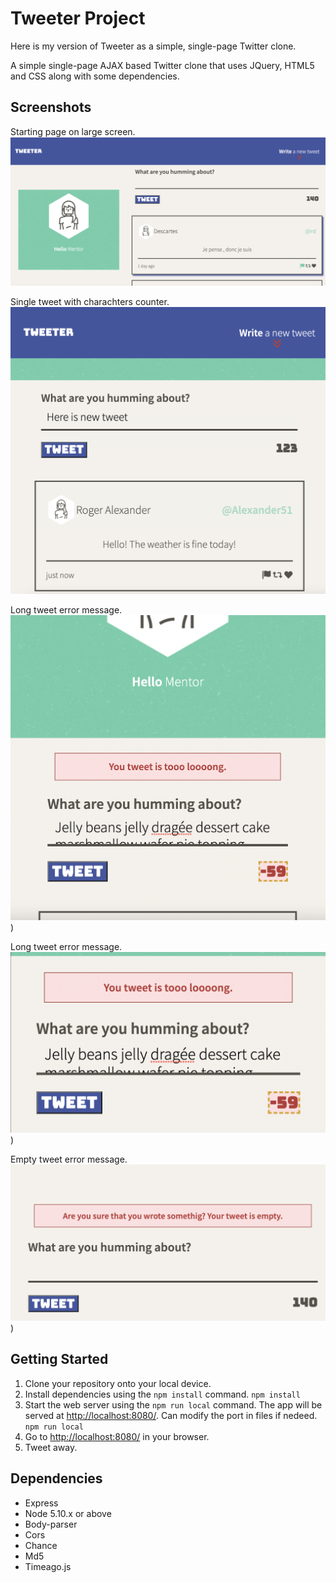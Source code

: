 # Tweeter Project

Here is my version of Tweeter as a simple, single-page Twitter clone.

A simple single-page AJAX based Twitter clone that uses JQuery, HTML5 and CSS along with some dependencies.

## Screenshots

Starting page on large screen.
!["Screenshot of starting page"](https://github.com/OlgaShilenkova/tweeter-copy/blob/master/docs/starting-page.png)

Single tweet with charachters counter.
!["Screenshot of one tweet"](https://github.com/OlgaShilenkova/tweeter-copy/blob/master/docs/tweet-box.png)

Long tweet error message.
!["Long tweet error"](docs/tweet-too-long.png))

Long tweet error message.
!["Long tweet error"](docs/long-tweet.png))

Empty tweet error message.
!["Empty tweet error"](docs/empty-tweet.png))

## Getting Started

1. Clone your repository onto your local device.
2. Install dependencies using the `npm install` command.
   `npm install`
3. Start the web server using the `npm run local` command. The app will be served at <http://localhost:8080/>. Can modify the port in files if nedeed.
   `npm run local`
4. Go to <http://localhost:8080/> in your browser.
5. Tweet away.

## Dependencies

- Express
- Node 5.10.x or above
- Body-parser
- Cors
- Chance
- Md5
- Timeago.js
